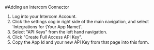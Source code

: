 #Adding an Intercom Connector
1. Log into your Intercom Account.
2. Click the settings cog in right side of the main navigation, and select 'Integrations for {Your App Name}'.
3. Select "API Keys" from the left hand navigation.
4. Click "Create Full Access API Key".
5. Copy the App Id and your new API Key from that page into this form. 